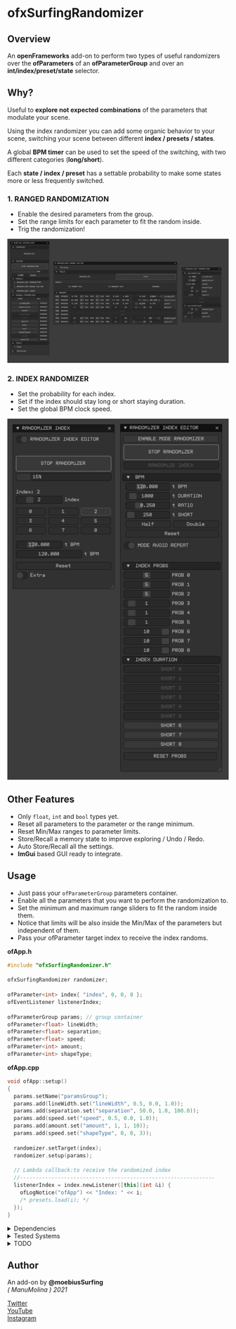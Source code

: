 # ofxSurfingRandomizer

## Overview
An **openFrameworks** add-on to perform two types of useful randomizers over the **ofParameters** of an **ofParameterGroup** and over an **int/index/preset/state** selector.  

## Why?

Useful to **explore not expected combinations** of the parameters that modulate your scene.  

Using the index randomizer you can add some organic behavior to your scene, switching your scene between different **index / presets / states**.  

A global **BPM timer** can be used to set the speed of the switching, with two different categories (**long/short**).  

Each **state / index / preset** has a settable probability to make some states more or less frequently switched. 

### 1. RANGED RANDOMIZATION 
* Enable the desired parameters from the group.
* Set the range limits for each parameter to fit the random inside.
* Trig the randomization!

![image](/readme_images/Capture.PNG?raw=true "image")  

### 2. INDEX RANDOMIZER 
* Set the probability for each index.
* Set if the index should stay long or short staying duration.
* Set the global BPM clock speed.

![image](/readme_images/Capture2.PNG?raw=true "image")  

## Other Features
- Only ```float```, ```int``` and ```bool``` types yet.
- Reset all parameters to the parameter or the range minimum.
- Reset Min/Max ranges to parameter limits.
- Store/Recall a memory state to improve exploring / Undo / Redo.
- Auto Store/Recall all the settings.
- **ImGui** based GUI ready to integrate.

## Usage
- Just pass your ```ofParameterGroup``` parameters container.
- Enable all the parameters that you want to perform the randomization to.
- Set the minimum and maximum range sliders to fit the random inside them. 
- Notice that limits will be also inside the Min/Max of the parameters but independent of them.
- Pass your ofParameter<int> target index to receive the index randoms.

**ofApp.h**
```.cpp
#include "ofxSurfingRandomizer.h"

ofxSurfingRandomizer randomizer;

ofParameter<int> index{ "index", 0, 0, 8 };
ofEventListener listenerIndex;

ofParameterGroup params; // group container
ofParameter<float> lineWidth;
ofParameter<float> separation;
ofParameter<float> speed;
ofParameter<int> amount;
ofParameter<int> shapeType;
```

**ofApp.cpp**
```.cpp
void ofApp::setup() 
{
  params.setName("paramsGroup");
  params.add(lineWidth.set("lineWidth", 0.5, 0.0, 1.0));
  params.add(separation.set("separation", 50.0, 1.0, 100.0));
  params.add(speed.set("speed", 0.5, 0.0, 1.0));
  params.add(amount.set("amount", 1, 1, 10));
  params.add(speed.set("shapeType", 0, 0, 3));

  randomizer.setTarget(index);
  randomizer.setup(params);

  // Lambda callback:to receive the randomized index
  //--------------------------------------------------------------
  listenerIndex = index.newListener([this](int &i) {
    ofLogNotice("ofApp") << "Index: " << i;
    /* presets.load(i); */
  });
}
```

<details>
  <summary>Dependencies</summary>
  <p>

Clone these add-ons and include into the **OF PROJECT GENERATOR**:
* [ofxImGui](https://github.com/Daandelange/ofxImGui/). Fork from @**Daandelange**.  
* [ofxImGuiSurfing](https://github.com/moebiussurfing/ofxImGuiSurfing/) 
* [ofxSurfingHelpers](https://github.com/moebiussurfing/ofxSurfingHelpers)  
* [ofxWindowApp](https://github.com/moebiussurfing/ofxWindowApp). Only for some examples.  

*Thanks a lot to all these ofxAddons coders.*  
  </p>
</details>

<details>
  <summary>Tested Systems</summary>
  <p>

  - **Windows 10** / **VS 2017** / **OF ~0.11**
  </p>
</details>

<details>
  <summary>TODO</summary>
  <p>

* Add more types: 2D/3D vectors and colors. Using templates [?] ...  
[ ANY HELP/PULL ON THIS IS APPRECIATED! ]  
* Add Undo Engine to improve exploration.
  </p>
</details>

## Author
An add-on by **@moebiusSurfing**  
*( ManuMolina ) 2021*  

[Twitter](https://twitter.com/moebiussurfing/)  
[YouTube](https://www.youtube.com/channel/UCzUw96_wjmNxyIoFXf84hQg)  
[Instagram](https://www.instagram.com/moebiussurfing/)  
